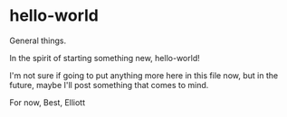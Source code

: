 # hello-world
General things. 

In the spirit of starting something new, hello-world! 

I'm not sure if going to put anything more here in this file now, but in the future, maybe I'll post something that comes to mind. 

For now, 
Best, 
Elliott
